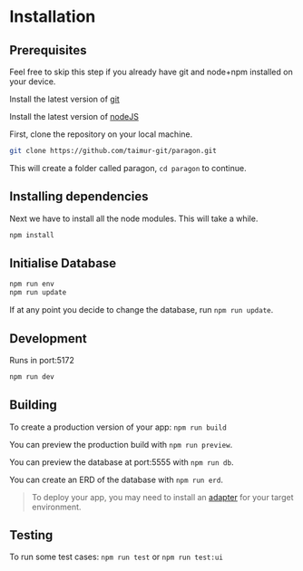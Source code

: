 # Installation

## Prerequisites

Feel free to skip this step if you already have git and node+npm installed on your device.

Install the latest version of [git](https://git-scm.com/) 

Install the latest version of [nodeJS](https://nodejs.org/en) 



First, clone the repository on your local machine.

```bash
git clone https://github.com/taimur-git/paragon.git
```

This will create a folder called paragon, `cd paragon` to continue.

## Installing dependencies

Next we have to install all the node modules. This will take a while.

```bash
npm install
```

## Initialise Database

```bash
npm run env
npm run update
```

If at any point you decide to change the database, run `npm run update`.

## Development

Runs in port:5172

```bash
npm run dev
```

## Building

To create a production version of your app: `npm run build`

You can preview the production build with `npm run preview`.

You can preview the database at port:5555 with `npm run db`.

You can create an ERD of the database with `npm run erd`.

> To deploy your app, you may need to install an [adapter](https://kit.svelte.dev/docs/adapters) for your target environment.

## Testing

To run some test cases: `npm run test` or `npm run test:ui`
